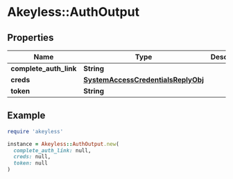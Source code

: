 # Akeyless::AuthOutput

## Properties

| Name | Type | Description | Notes |
| ---- | ---- | ----------- | ----- |
| **complete_auth_link** | **String** |  | [optional] |
| **creds** | [**SystemAccessCredentialsReplyObj**](SystemAccessCredentialsReplyObj.md) |  | [optional] |
| **token** | **String** |  | [optional] |

## Example

```ruby
require 'akeyless'

instance = Akeyless::AuthOutput.new(
  complete_auth_link: null,
  creds: null,
  token: null
)
```

